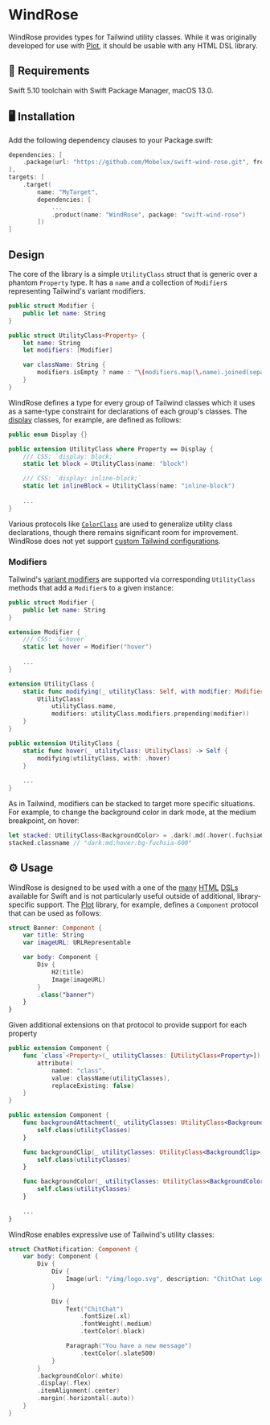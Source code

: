 # WindRose

WindRose provides types for Tailwind utility classes. While it was originally developed for use with [Plot](https://github.com/JohnSundell/Plot), it should be usable with any HTML DSL library.

## 📱 Requirements

Swift 5.10 toolchain with Swift Package Manager, macOS 13.0.

## 🖥 Installation

Add the following dependency clauses to your Package.swift:

```swift
dependencies: [
    .package(url: "https://github.com/Mobelux/swift-wind-rose.git", from: "0.5.0")
],
targets: [
    .target(
        name: "MyTarget",
        dependencies: [
            ...
            .product(name: "WindRose", package: "swift-wind-rose")
        ])
]
```


## Design

The core of the library is a simple `UtilityClass` struct that is generic over a phantom `Property` type. It has a `name` and a collection of `Modifier`s representing Tailwind's variant modifiers.

```swift
public struct Modifier {
    public let name: String
}

public struct UtilityClass<Property> {
    let name: String
    let modifiers: [Modifier]

    var className: String {
        modifiers.isEmpty ? name : "\(modifiers.map(\.name).joined(separator: ":")):\(name)"
    }
}
```

WindRose defines a type for every group of Tailwind classes which it uses as a same-type constraint for declarations of each group's classes. The [display](https://tailwindcss.com/docs/display) classes, for example, are defined as follows:

```swift
public enum Display {}

public extension UtilityClass where Property == Display {
    /// CSS: `display: block;`
    static let block = UtilityClass(name: "block")

    /// CSS: `display: inline-block;`
    static let inlineBlock = UtilityClass(name: "inline-block")
    
    ...
}
```

Various protocols like [`ColorClass`](Sources/WindRoseCore/Protocols/ColorClass.swift) are used to generalize utility class declarations, though there remains significant room for improvement. WindRose does not yet support [custom Tailwind configurations](https://tailwindcss.com/docs/configuration).


### Modifiers

Tailwind's [variant modifiers](https://tailwindcss.com/docs/hover-focus-and-other-states) are supported via corresponding `UtilityClass` methods that add a `Modifier`s to a given instance: 

```swift
public struct Modifier {
    public let name: String
}

extension Modifier {
    /// CSS: `&:hover`
    static let hover = Modifier("hover")
    
    ...
}

extension UtilityClass {
    static func modifying(_ utilityClass: Self, with modifier: Modifier) -> Self {
        UtilityClass(
            utilityClass.name,
            modifiers: utilityClass.modifiers.prepending(modifier))
    }
}

public extension UtilityClass {
    static func hover(_ utilityClass: UtilityClass) -> Self {
        modifying(utilityClass, with: .hover)
    }
    
    ...
}
```

As in Tailwind, modifiers can be stacked to target more specific situations. For example, to change the background color in dark mode, at the medium breakpoint, on hover:

```swift
let stacked: UtilityClass<BackgroundColor> = .dark(.md(.hover(.fuchsia600)))
stacked.classname // "dark:md:hover:bg-fuchsia-600"
```


## ⚙️ Usage

WindRose is designed to be used with a one of the [many](https://github.com/BinaryBirds/swift-html) [HTML](https://github.com/tayloraswift/swift-dom) [DSLs](https://github.com/pointfreeco/swift-html) available for Swift and is not particularly useful outside of additional, library-specific support. The [Plot](https://github.com/JohnSundell/Plot) library, for example, defines a `Component` protocol that can be used as follows:

```swift
struct Banner: Component {
    var title: String
    var imageURL: URLRepresentable

    var body: Component {
        Div {
            H2(title)
            Image(imageURL)
        }
        .class("banner")
    }
}
```

Given additional extensions on that protocol to provide support for each property

```swift
public extension Component {
    func `class`<Property>(_ utilityClasses: [UtilityClass<Property>]) -> Component {
        attribute(
            named: "class",
            value: className(utilityClasses),
            replaceExisting: false)
    }
}

public extension Component {
    func backgroundAttachment(_ utilityClasses: UtilityClass<BackgroundAttachment>...) -> Component {
        self.class(utilityClasses)
    }

    func backgroundClip(_ utilityClasses: UtilityClass<BackgroundClip>...) -> Component {
        self.class(utilityClasses)
    }

    func backgroundColor(_ utilityClasses: UtilityClass<BackgroundColor>...) -> Component {
        self.class(utilityClasses)
    }
    
    ...
}
```

WindRose enables expressive use of Tailwind's utility classes:

```swift
struct ChatNotification: Component {
    var body: Component {
        Div {
            Div {
                Image(url: "/img/logo.svg", description: "ChitChat Logo")
            }
            
            Div {
                Text("ChitChat")
                    .fontSize(.xl)
                    .fontWeight(.medium)
                    .textColor(.black)

                Paragraph("You have a new message")
                    .textColor(.slate500)
            }
        }
        .backgroundColor(.white)
        .display(.flex)
        .itemAlignment(.center)
        .margin(.horizontal(.auto))
    }
}
```
